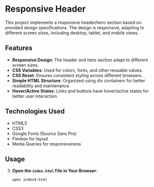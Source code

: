 # Responsive Header

This project implements a responsive header/hero section based on provided design specifications. The design is responsive, adapting to different screen sizes, including desktop, tablet, and mobile views.

## Features

- **Responsive Design**: The header and hero section adapt to different screen sizes.
- **CSS Variables**: Used for colors, fonts, and other reusable values.
- **CSS Reset**: Ensures consistent styling across different browsers.
- **Simple HTML Structure**: Organized using div containers for better readability and maintenance.
- **Hover/Active States**: Links and buttons have hover/active states for better user interaction.

## Technologies Used

- HTML5
- CSS3
- Google Fonts (Source Sans Pro)
- Flexbox for layout
- Media Queries for responsiveness

## Usage

3. **Open the `index.html` File in Your Browser**:
   ```bash
   open index4.html
   ```

